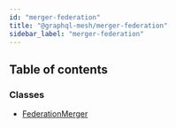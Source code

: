 ```yaml
---
id: "merger-federation"
title: "@graphql-mesh/merger-federation"
sidebar_label: "merger-federation"
---
```


## Table of contents

### Classes

- [FederationMerger](/docs/api/classes/mergers_federation_src.FederationMerger)

